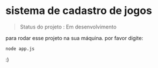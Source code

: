 <h1> sistema de cadastro de jogos </h1>

> Status do projeto : Em desenvolvimento

para rodar esse projeto na sua máquina. por favor digite:

```
node app.js
```

:)
